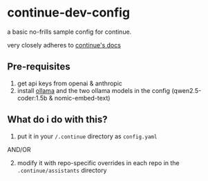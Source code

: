 # continue-dev-config

a basic no-frills sample config for continue.

very closely adheres to [continue's docs](https://docs.continue.dev/reference#using-yaml-anchors-to-avoid-config-duplication)

## Pre-requisites

1. get api keys from openai & anthropic
2. install [ollama](https://github.com/ollama/ollama) and the two ollama models in the config (qwen2.5-coder:1.5b & nomic-embed-text)

## What do i do with this?

1. put it in your `/.continue` directory as `config.yaml`

AND/OR

2. modify it with repo-specific overrides in each repo in the `.continue/assistants` directory
